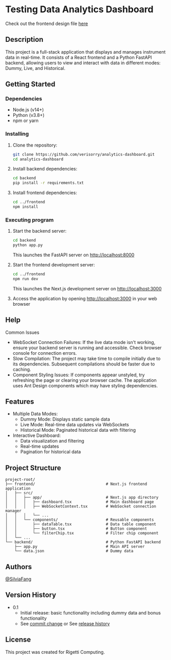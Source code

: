 
# Testing Data Analytics Dashboard

Check out the frontend design file [here](https://www.figma.com/design/2OIuS6N2AdTuLBHEOFCy2L/Analytics-Dashboard?node-id=1-2&t=cbdVP4sBwZyMevYq-1)

## Description

This project is a full-stack application that displays and manages instrument data in real-time. It consists of a React frontend and a Python FastAPI backend, allowing users to view and interact with data in different modes: Dummy, Live, and Historical.

## Getting Started

### Dependencies

- Node.js (v14+)
- Python (v3.8+)
- npm or yarn

### Installing

1. Clone the repository:

    ```zsh
    git clone https://github.com/verisorry/analytics-dashboard.git
    cd analytics-dashboard
    ```

2. Install backend dependencies:

    ```zsh
    cd backend
    pip install -r requirements.txt
    ```

3. Install frontend dependencies:

    ```zsh
    cd ../frontend
    npm install
    ```

### Executing program

1. Start the backend server:

    ```zsh
    cd backend
    python app.py
    ```

    This launches the FastAPI server on <http://localhost:8000>

2. Start the frontend development server:

    ```zsh
    cd ../frontend
    npm run dev
    ```

    This launches the Next.js development server on <http://localhost:3000>

3. Access the application by opening <http://localhost:3000> in your web browser

## Help

Common Issues

- WebSocket Connection Failures: If the live data mode isn't working, ensure your backend server is running and accessible. Check browser console for connection errors.
- Slow Compilation: The project may take time to compile initially due to its dependencies. Subsequent compilations should be faster due to caching.
- Component Styling Issues: If components appear unstyled, try refreshing the page or clearing your browser cache. The application uses Ant Design components which may have styling dependencies.

## Features

- Multiple Data Modes:
  - Dummy Mode: Displays static sample data
  - Live Mode: Real-time data updates via WebSockets
  - Historical Mode: Paginated historical data with filtering
- Interactive Dashboard:
  - Data visualization and filtering
  - Real-time updates
  - Pagination for historical data

## Project Structure

```plaintext
project-root/
├── frontend/                               # Next.js frontend application
│   ├── src/
│   │   ├── app/                            # Next.js app directory
│   │   │   ├── dashboard.tsx               # Main dashboard page
│   │   │   ├── WebSocketContext.tsx        # WebSocket connection manager
│   │   │   └── ...
│   │   └── components/                     # Reusable components
│   │       ├── dataTable.tsx               # Data table component
│   │       ├── button.tsx                  # Button component
│   │       └── filterChip.tsx              # Filter chip component
│   └── ...
└── backend/                                # Python FastAPI backend
    ├── app.py                              # Main API server
    └── data.json                           # Dummy data
```

## Authors

[@SilviaFang](mailto:fang.silvia@gmail.com)

## Version History

- 0.1
  - Initial release: basic functionality including dummy data and bonus functionality
  - See [commit change](https://github.com/verisorry/analytics-dashboard/graphs/commit-activity) or See [release history](https://github.com/verisorry/analytics-dashboard/releases)

## License

This project was created for Rigetti Computing.
